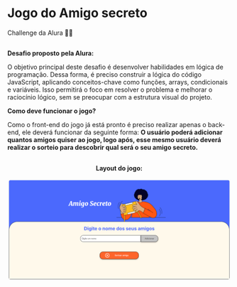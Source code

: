 # Jogo do Amigo secreto
Challenge da Alura 💪💙
##

**Desafio proposto pela Alura:**

O objetivo principal deste desafio é desenvolver habilidades em lógica de programação. Dessa forma, é preciso construir a lógica do código JavaScript, 
aplicando conceitos-chave como funções, arrays, condicionais e variáveis. Isso permitirá o foco em resolver o problema e melhorar o raciocínio lógico, 
sem se preocupar com a estrutura visual do projeto.

**Como deve funcionar o jogo?**

Como o front-end do jogo já está pronto é preciso realizar apenas o back-end, ele deverá funcionar da seguinte forma:
**O usuário poderá adicionar quantos amigos quiser ao jogo, logo após, esse mesmo usuário deverá realizar o sorteio para 
descobrir qual será o seu amigo secreto.**
##

<div align="center">
  
  <h4>Layout do jogo:</h4>
  <img width="500" src="https://github.com/marisouza31/Amigo-secreto/blob/main/README/Layout do jogo Alura.png"><br>

</div>

##
